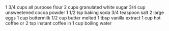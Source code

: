 1 3/4 cups all purpose flour
2 cups granulated white sugar
3/4 cup unsweetened cocoa powder
1 1/2 tsp baking soda
3/4 teaspoon salt
2 large eggs
1 cup buttermilk 
1/2 cup butter melted
1 tbsp vanilla extract
1 cup hot coffee or 2 tsp instant coffee in 1 cup boiling water